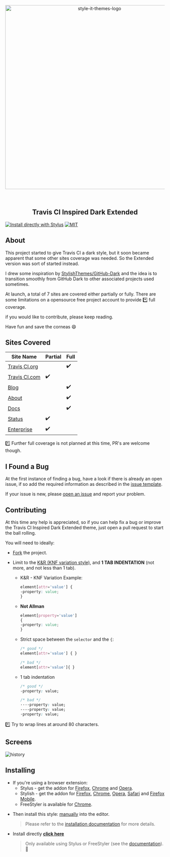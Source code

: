<p align="center">
  <img alt="style-it-themes-logo" src="https://cdn.rawgit.com/style-it-themes/style-it-themes-logos/864bb0c047a612c2c07089901e33d33199c81ef9/style-it-themes-logo-full.svg" width="580">
</p>
<br>
<h2 align="center"><strong>Travis CI Inspired Dark Extended</strong></h2>

[![Install directly with Stylus](https://img.shields.io/badge/Install%20%20directly%20with%20%20-%20%20Stylus%20%20-21d1d0.svg)](https://cdn.rawgit.com/style-it-themes/travis-ci-inspired-dark-extended/master/travis-ci-inspired-dark-extended.user.css)
[![MIT](https://img.shields.io/badge/License-%20MIT%20-blue.svg)](LICENSE)

## About

This project started to give Travis CI a dark style, but it soon became apparent that some other sites coverage was needed. So the Extended version was sort of started instead.

I drew some inspiration by [StylishThemes/GitHub-Dark](https://github.com/StylishThemes/GitHub-Dark) and the idea is to transition smoothly from GitHub Dark to other associated projects used sometimes.

At launch, a total of 7 sites are covered either partially or fully.
There are some limitations on a opensource free project account to provide :asterisk: full coverage.

if you would like to contribute, please keep reading.

Have fun and save the corneas :smile:

## Sites Covered

| Site Name                                | Partial            | Full               |
| ---------------------------------------- | ------------------ | ------------------ |
| [Travis CI.org](https://travis-ci.org)   |                    | :heavy_check_mark: |
| [Travis CI.com](https://travis-ci.com)   | :heavy_check_mark: |                    |
| [Blog](https://blog.travis-ci.com/)      |                    | :heavy_check_mark: |
| [About](https://about.travis-ci.com)     |                    | :heavy_check_mark: |
| [Docs](https://docs.travis-ci.com/)      |                    | :heavy_check_mark: |
| [Status](https://www.traviscistatus.com/)| :heavy_check_mark: |                    |
| [Enterprise](https://enterprise.travis-ci.com)   | :heavy_check_mark: |                    |

:asterisk: Further full coverage is not planned at this time, PR's are welcome though.

## I Found a Bug

At the first instance of finding a bug, have a look if there is already an open issue, if so add the required information as described in the [issue template](.github/ISSUE_TEMPLATE.md).

If your issue is new, please [open an issue](https://github.com/style-it-themes/travis-ci-inspired-dark-extended/issues/new) and report your problem.

## Contributing

At this time any help is appreciated, so if you can help fix a bug or improve the Travis CI Inspired Dark Extended theme, just open a pull request to start the ball rolling.

You will need to ideally:

* [Fork](https://github.com/style-it-themes/travis-ci-inspired-dark-extended/fork) the project.

* Limit to the [K&R (KNF variation style)](https://en.wikipedia.org/wiki/Indentation_style#Variant:_BSD_KNF), and **1 TAB INDENTATION** (not more, and not less than 1 tab).

  * K&R - KNF Variation Example:
	```css
	element[attr='value'] {
	-property: value;
	}
	```

  * **Not Allman**
	```css
	element[property='value']
	{
	-property: value;
	}
	```

  * Strict space between the `selector` and the `{`:
	```css
	/* good */
	element[attr='value'] { }

	/* bad */
	element[attr='value']{ }
	```

  * 1 tab indentation
	```css
	/* good */
	-property: value;

	/* bad */
	····property: value;
	----property: value;
	·property: value;
	```

:asterisk: Try to wrap lines at around 80 characters.

## Screens

![history](/screens/travis-ci-inspired-dark-extended.gif)

## Installing

* If you're using a browser extension:
  * Stylus - get the addon for [Firefox](https://addons.mozilla.org/en-US/firefox/addon/styl-us/), [Chrome](https://chrome.google.com/webstore/detail/stylus/clngdbkpkpeebahjckkjfobafhncgmne) and [Opera](https://addons.opera.com/en-gb/extensions/details/stylus/).
  * Stylish - get the addon for [Firefox](https://addons.mozilla.org/en-US/firefox/addon/2108/), [Chrome](https://chrome.google.com/extensions/detail/fjnbnpbmkenffdnngjfgmeleoegfcffe), [Opera](https://addons.opera.com/en/extensions/details/stylish/), [Safari](http://sobolev.us/stylish/) and [Firefox Mobile](https://addons.mozilla.org/en-US/firefox/addon/2108/).
  * FreeStyler is available for [Chrome](https://chrome.google.com/webstore/detail/freestyler/hihigldmabkodfpehkgdemjklmaebmca).  
<!--
  * Then install this style using:
	* [userstyles.org](https://userstyles.org/styles/160316)
	* or, add it
-->
  * Then install this style:
	 [manually](https://raw.githubusercontent.com/style-it-themes/travis-ci-inspired-dark-extended/master/travis-ci-inspired-dark-extended.css) into the editor.
	  > Please refer to the [installation documentation](https://github.com/style-it-themes/travis-ci-inspired-dark-extended/wiki/Install) for more details.
* Install directly **[click here](https://raw.githubusercontent.com/style-it-themes/travis-ci-inspired-dark-extended/master/travis-ci-inspired-dark-extended.user.css)**
  > Only available using Stylus or FreeStyler (see the [documentation](https://github.com/openstyles/stylus/wiki/Usercss)). :tada:
